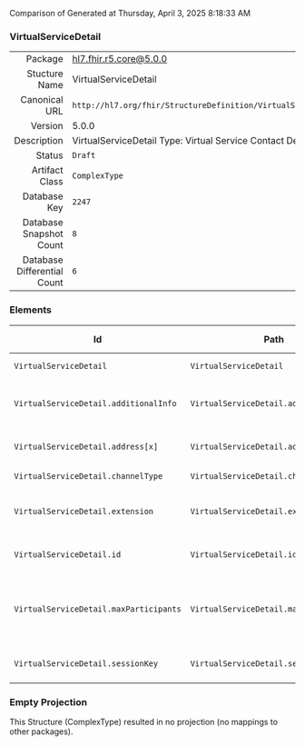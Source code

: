 Comparison of 
Generated at Thursday, April 3, 2025 8:18:33 AM

### VirtualServiceDetail

|      |     |
| ---: | --- |
| Package | hl7.fhir.r5.core@5.0.0 |
| Stucture Name | VirtualServiceDetail |
| Canonical URL | `http://hl7.org/fhir/StructureDefinition/VirtualServiceDetail` |
| Version | 5.0.0 |
| Description | VirtualServiceDetail Type: Virtual Service Contact Details. |
| Status | `Draft` |
| Artifact Class | `ComplexType` |
| Database Key | `2247` |
| Database Snapshot Count | `8` |
| Database Differential Count | `6` |

### Elements

| Id | Path | Name | Base Path | Short | Cardinality | Collated Type | Binding Strength | Binding Value Set |
| -- | ---- | ---- | --------- | ----- | ----------- | ------------- | ---------------- | ----------------- |
| `VirtualServiceDetail` | `VirtualServiceDetail` | `VirtualServiceDetail` | VirtualServiceDetail | Virtual Service Contact Details | 0..* | VirtualServiceDetail |  |  |
| `VirtualServiceDetail.additionalInfo` | `VirtualServiceDetail.additionalInfo` | `additionalInfo` | VirtualServiceDetail.additionalInfo | Address to see alternative connection details | 0..* | url |  |  |
| `VirtualServiceDetail.address[x]` | `VirtualServiceDetail.address[x]` | `address[x]` | VirtualServiceDetail.address[x] | Contact address/number | 0..1 | ContactPoint, ExtendedContactDetail, string, url |  |  |
| `VirtualServiceDetail.channelType` | `VirtualServiceDetail.channelType` | `channelType` | VirtualServiceDetail.channelType | Channel Type | 0..1 | Coding | `Example` | `http://hl7.org/fhir/ValueSet/virtual-service-type` |
| `VirtualServiceDetail.extension` | `VirtualServiceDetail.extension` | `extension` | Element.extension | Additional content defined by implementations | 0..* | Extension |  |  |
| `VirtualServiceDetail.id` | `VirtualServiceDetail.id` | `id` | Element.id | Unique id for inter-element referencing | 0..1 | id |  |  |
| `VirtualServiceDetail.maxParticipants` | `VirtualServiceDetail.maxParticipants` | `maxParticipants` | VirtualServiceDetail.maxParticipants | Maximum number of participants supported by the virtual service | 0..1 | positiveInt |  |  |
| `VirtualServiceDetail.sessionKey` | `VirtualServiceDetail.sessionKey` | `sessionKey` | VirtualServiceDetail.sessionKey | Session Key required by the virtual service | 0..1 | string |  |  |
### Empty Projection

This Structure (ComplexType) resulted in no projection (no mappings to other packages).

